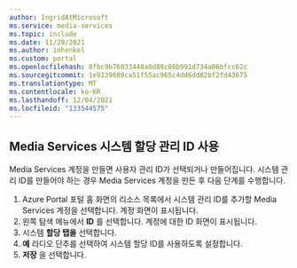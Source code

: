 ```yaml
---
author: IngridAtMicrosoft
ms.service: media-services
ms.topic: include
ms.date: 11/29/2021
ms.author: inhenkel
ms.custom: portal
ms.openlocfilehash: 8fbc9b76033448a0d88c08b991d734a06bfcc62c
ms.sourcegitcommit: 1e9139680ca51f55ac965c4dd6dd82bf2fd43675
ms.translationtype: MT
ms.contentlocale: ko-KR
ms.lasthandoff: 12/04/2021
ms.locfileid: "133544575"
---
```

<!-- Use the portal to create a media services account. -->

## <a name="enable-a-media-services-system-assigned-managed-identity"></a>Media Services 시스템 할당 관리 ID 사용

Media Services 계정을 만들면 사용자 관리 ID가 선택되거나 만들어집니다.  시스템 관리 ID를 만들어야 하는 경우 Media Services 계정을 만든 후 다음 단계를 수행합니다.

1. Azure Portal 포털 홈 화면의 리소스 목록에서 시스템 관리 ID를 추가할 Media Services 계정을 선택합니다. 계정 화면이 표시됩니다.
1. 왼쪽 탐색 메뉴에서 **ID** 를 선택합니다. 계정에 대한 ID 화면이 표시됩니다.
1. 시스템 **할당 탭을** 선택합니다.
1. **예** 라디오 단추를 선택하여 시스템 할당 ID를 사용하도록 설정합니다.
1. **저장** 을 선택합니다.